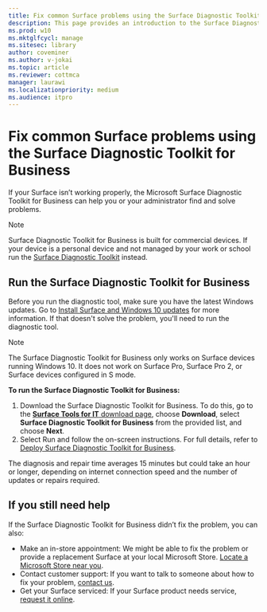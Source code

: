 ```yaml
---
title: Fix common Surface problems using the Surface Diagnostic Toolkit for Business
description: This page provides an introduction to the Surface Diagnostic Toolkit for Business for use in commercial environments.
ms.prod: w10
ms.mktglfcycl: manage
ms.sitesec: library
author: coveminer
ms.author: v-jokai
ms.topic: article
ms.reviewer: cottmca
manager: laurawi
ms.localizationpriority: medium
ms.audience: itpro
---
```


# Fix common Surface problems using the Surface Diagnostic Toolkit for Business

If your Surface isn’t working properly, the Microsoft Surface Diagnostic Toolkit for Business can help you or your administrator find and solve problems.

> [!NOTE]
> Surface Diagnostic Toolkit for Business is built for commercial devices. If your device is a personal device and not managed by your work or school run the [Surface Diagnostic Toolkit](https://support.microsoft.com/en-us/help/4037239/surface-fix-common-surface-problems-using-surface-diagnostic-toolkit) instead.

## Run the Surface Diagnostic Toolkit for Business

Before you run the diagnostic tool, make sure you have the latest Windows updates. Go to [Install Surface and Windows 10 updates](https://support.microsoft.com/en-us/help/4023505/surface-install-surface-and-windows-updates) for more information. If that doesn't solve the problem, you'll need to run the diagnostic tool.

> [!NOTE]
> The Surface Diagnostic Toolkit for Business only works on Surface devices running Windows 10. It does  not work on Surface Pro, Surface Pro 2, or Surface devices configured in S mode.

**To run the Surface Diagnostic Toolkit for Business:**

1. Download the Surface Diagnostic Toolkit for Business. To do this, go to the [**Surface Tools for IT** download page](https://www.microsoft.com/download/details.aspx?id=46703), choose **Download**, select **Surface Diagnostic Toolkit for Business** from the provided list, and choose **Next**.
2. Select Run and follow the on-screen instructions. For full details, refer to [Deploy Surface Diagnostic Toolkit for Business](https://docs.microsoft.com/surface/surface-diagnostic-toolkit-business).

The diagnosis and repair time averages 15 minutes but could take an hour or longer, depending on internet connection speed and the number of updates or repairs required. 

## If you still need help

If the Surface Diagnostic Toolkit for Business didn’t fix the problem, you can also:

- Make an in-store appointment: We might be able to fix the problem or provide a replacement Surface at your local Microsoft Store. [Locate a Microsoft Store near you](https://www.microsoft.com/store/locations/find-a-store?WT.mc_id=MSC_Solutions_en_us_scheduleappt).
- Contact customer support: If you want to talk to someone about how to fix your problem, [contact us](https://support.microsoft.com/en-us/help/4037645/contact-surface-warranty-and-software-support-for-business).
- Get your Surface serviced: If your Surface product needs service, [request it online](https://mybusinessservice.surface.com/). 
